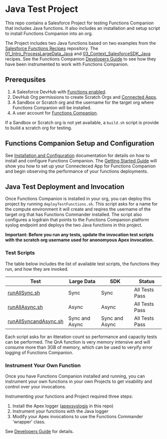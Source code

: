 # Java Test Project
This repo contains a Salesforce Project for testing Functions Companion that includes Java functions. It also includes an installation and setup script to install Functions Companion into an org.

The Project includes two Java functions based on two examples from the [Salesforce Functions Recipes](https://github.com/trailheadapps/functions-recipes) repository. The [01_Intro_ProcessLargeData_Java](https://github.com/trailheadapps/functions-recipes/tree/main/functions/) and [03_Context_SalesforceSDK_Java](https://github.com/trailheadapps/functions-recipes/tree/main/functions/) recipes. See the Functions Companion [Developers Guide](https://functionscompanion.github.io/DevelopersGuide/) to see how they have been instrumented to work with Functions Companion.

## Prerequsites

1. A Salesforce DevHub with [Functions enabled](https://developer.salesforce.com/docs/platform/functions/guide/configure_your_org.html).
2. DevHub Org permissions to create Scratch Orgs and [Connected Apps](https://help.salesforce.com/s/articleView?id=sf.connected_app_overview.htm&type=5).
3. A Sandbox or Scratch org and the username for the target org where Functions Companion will be installed.
3. A user account for [Functions Companion](https:app.lastmileops.ai).

If a Sandbox or Scratch org is not yet available, a `build.sh` script is provide to build a scratch org for testing.

## Functions Companion Setup and Configuration

See [Installation and Configuration](https://functionscompanion.github.io/InstallAndConfig/)
documentation for details on how to install and configure Functions Companion. The [Getting Started Guide](https://functionscompanion.github.io/GettingStarted/) will show you how to set up your Connecteced App for Functions Companion and begin observing the performance of your functions
deployments.

## Java Test Deployment and Invocation
Once Functions Companion is installed in your org, you can deploy this project by running `deployTestFunctions.sh`. This script asks for a name for the compute environment it will create and reqires the username of the target org that has Functions Commander installed. The script also configures a logdrain that points to the Functions Companion platform syslog endpoint and deploys the two Java functions in this project.

**Important: Before you run any tests, update the invocation test scripts with the scratch org username
used for anonomyous Apex invocation.**

### Test Scripts
The table below includes the list of available test scripts, the functions they run, and how they are invoked.

| Test | Large Data | SDK |  Status |
|------|------------|-----|---------|
|[runAllSync.sh](runAllSync.sh)        |Sync|Sync | All Tests Pass |
|[runAllAsync.sh](runAllAsync.sh)        |Async|Async | All Tests Pass |
|[runAllSyncandAsync.sh](runAllSyncandAsync.sh)        |Sync and Async|Sync and Async | All Tests Pass |


Each script asks for an itteration count so performance and capacity tests can be performed. The QnA function is very memory intensive and will consume more than 3GB of memory, which can be used to veryify error logging of Functions Companion.

### Instrument Your Own Function

Once you have Functions Companion installed and running, you can instrument your own functions in your own Projects to get visability and control over your invocations. 

Instrumenting your functions and Project required three steps:

1. Install the Apex logger ([apexsyslogjs](https://github.com/FunctionsCompanion/Java_Tests/tree/main/functions/apexsyslogjs) in this repo)
2. Instrument your functions with the Java logger
3. Modify your Apex invocations to use the Functions Commander 'wrapper' class.

See [Developers Guide](https://functionscompanion.github.io/DevelopersGuide/) for details.

